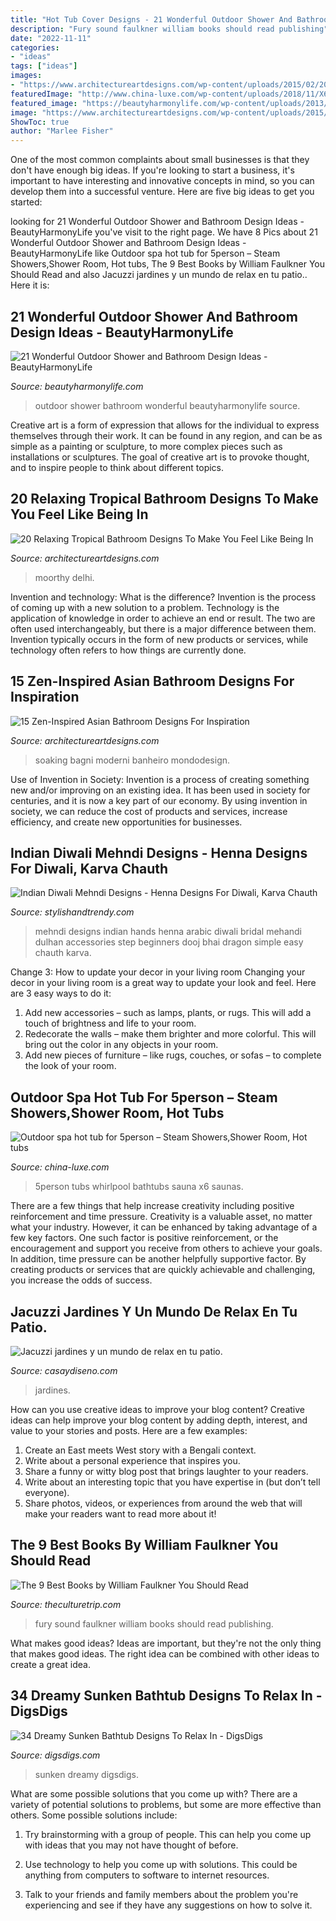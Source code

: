 ```yaml
---
title: "Hot Tub Cover Designs - 21 Wonderful Outdoor Shower And Bathroom Design Ideas"
description: "Fury sound faulkner william books should read publishing"
date: "2022-11-11"
categories:
- "ideas"
tags: ["ideas"]
images:
- "https://www.architectureartdesigns.com/wp-content/uploads/2015/02/20-Relaxing-Tropical-Bathroom-Designs-To-Make-You-Feel-Like-Being-In-Paradise-14.jpg"
featuredImage: "http://www.china-luxe.com/wp-content/uploads/2018/11/X6-5.jpg"
featured_image: "https://beautyharmonylife.com/wp-content/uploads/2013/10/onsen-wallpaper-hd-11.jpg"
image: "https://www.architectureartdesigns.com/wp-content/uploads/2015/02/20-Relaxing-Tropical-Bathroom-Designs-To-Make-You-Feel-Like-Being-In-Paradise-14.jpg"
ShowToc: true
author: "Marlee Fisher"
---
```



One of the most common complaints about small businesses is that they don't have enough big ideas. If you're looking to start a business, it's important to have interesting and innovative concepts in mind, so you can develop them into a successful venture. Here are five big ideas to get you started: 

	

		
looking for 21 Wonderful Outdoor Shower and Bathroom Design Ideas - BeautyHarmonyLife you've visit to the right page. We have 8 Pics about 21 Wonderful Outdoor Shower and Bathroom Design Ideas - BeautyHarmonyLife like Outdoor spa hot tub for 5person – Steam Showers,Shower Room, Hot tubs, The 9 Best Books by William Faulkner You Should Read and also Jacuzzi jardines y un mundo de relax en tu patio.. Here it is:
		
    
## 21 Wonderful Outdoor Shower And Bathroom Design Ideas - BeautyHarmonyLife

<img loading=lazy src="https://beautyharmonylife.com/wp-content/uploads/2013/10/onsen-wallpaper-hd-11.jpg" onerror="this.onerror=null;this.src='https://tse4.mm.bing.net/th?id=OIP.ewx1mQDaj6HpecinCOGmHwHaJ4&amp;pid=15.1';" alt="21 Wonderful Outdoor Shower and Bathroom Design Ideas - BeautyHarmonyLife">

_Source: beautyharmonylife.com_

>outdoor shower bathroom wonderful beautyharmonylife source. 

	

Creative art is a form of expression that allows for the individual to express themselves through their work. It can be found in any region, and can be as simple as a painting or sculpture, to more complex pieces such as installations or sculptures. The goal of creative art is to provoke thought, and to inspire people to think about different topics.

    
## 20 Relaxing Tropical Bathroom Designs To Make You Feel Like Being In

<img loading=lazy src="https://www.architectureartdesigns.com/wp-content/uploads/2015/02/20-Relaxing-Tropical-Bathroom-Designs-To-Make-You-Feel-Like-Being-In-Paradise-14.jpg" onerror="this.onerror=null;this.src='https://tse1.mm.bing.net/th?id=OIP._dn65eEKP1WnHoUbqGvd0gHaEQ&amp;pid=15.1';" alt="20 Relaxing Tropical Bathroom Designs To Make You Feel Like Being In">

_Source: architectureartdesigns.com_

>moorthy delhi. 

	

Invention and technology: What is the difference?
Invention is the process of coming up with a new solution to a problem. Technology is the application of knowledge in order to achieve an end or result. The two are often used interchangeably, but there is a major difference between them. Invention typically occurs in the form of new products or services, while technology often refers to how things are currently done.

    
## 15 Zen-Inspired Asian Bathroom Designs For Inspiration

<img loading=lazy src="https://www.architectureartdesigns.com/wp-content/uploads/2014/10/15-Zen-Inspired-Asian-Bathroom-Designs-For-Inspiration-14.jpg" onerror="this.onerror=null;this.src='https://tse1.mm.bing.net/th?id=OIP.8vw8HQFh-NxcMPnUzSdVQwHaE8&amp;pid=15.1';" alt="15 Zen-Inspired Asian Bathroom Designs For Inspiration">

_Source: architectureartdesigns.com_

>soaking bagni moderni banheiro mondodesign. 

	

Use of Invention in Society:
Invention is a process of creating something new and/or improving on an existing idea. It has been used in society for centuries, and it is now a key part of our economy. By using invention in society, we can reduce the cost of products and services, increase efficiency, and create new opportunities for businesses.

    
## Indian Diwali Mehndi Designs - Henna Designs For Diwali, Karva Chauth

<img loading=lazy src="http://www.stylishandtrendy.com/wp-content/uploads/2011/10/indian-mehndi-designs-1.jpg" onerror="this.onerror=null;this.src='https://tse3.mm.bing.net/th?id=OIP.DSf3nhi5PJaOF3Xlhq4XmwHaKO&amp;pid=15.1';" alt="Indian Diwali Mehndi Designs - Henna Designs For Diwali, Karva Chauth">

_Source: stylishandtrendy.com_

>mehndi designs indian hands henna arabic diwali bridal mehandi dulhan accessories step beginners dooj bhai dragon simple easy chauth karva. 

	

Change 3: How to update your decor in your living room
Changing your decor in your living room is a great way to update your look and feel. Here are 3 easy ways to do it: 
1. Add new accessories – such as lamps, plants, or rugs. This will add a touch of brightness and life to your room. 
2. Redecorate the walls – make them brighter and more colorful. This will bring out the color in any objects in your room. 
3. Add new pieces of furniture – like rugs, couches, or sofas – to complete the look of your room.

    
## Outdoor Spa Hot Tub For 5person – Steam Showers,Shower Room, Hot Tubs

<img loading=lazy src="http://www.china-luxe.com/wp-content/uploads/2018/11/X6-5.jpg" onerror="this.onerror=null;this.src='https://tse1.mm.bing.net/th?id=OIP.FY1je3QVhEf4EJUA-nidwgHaE8&amp;pid=15.1';" alt="Outdoor spa hot tub for 5person – Steam Showers,Shower Room, Hot tubs">

_Source: china-luxe.com_

>5person tubs whirlpool bathtubs sauna x6 saunas. 

	

There are a few things that help increase creativity including positive reinforcement and time pressure.
Creativity is a valuable asset, no matter what your industry. However, it can be enhanced by taking advantage of a few key factors. One such factor is positive reinforcement, or the encouragement and support you receive from others to achieve your goals. In addition, time pressure can be another helpfully supportive factor. By creating products or services that are quickly achievable and challenging, you increase the odds of success.

    
## Jacuzzi Jardines Y Un Mundo De Relax En Tu Patio.

<img loading=lazy src="https://casaydiseno.com/wp-content/uploads/2015/06/minimalista-patio-jacuzzi-rocas.jpg" onerror="this.onerror=null;this.src='https://tse3.mm.bing.net/th?id=OIP.Un807RDmlvXHlJWheOoo5QHaE7&amp;pid=15.1';" alt="Jacuzzi jardines y un mundo de relax en tu patio.">

_Source: casaydiseno.com_

>jardines. 

	

How can you use creative ideas to improve your blog content?
Creative ideas can help improve your blog content by adding depth, interest, and value to your stories and posts. Here are a few examples:
1. Create an East meets West story with a Bengali context.
2. Write about a personal experience that inspires you.
3. Share a funny or witty blog post that brings laughter to your readers.
4. Write about an interesting topic that you have expertise in (but don’t tell everyone).  
5. Share photos, videos, or experiences from around the web that will make your readers want to read more about it!

    
## The 9 Best Books By William Faulkner You Should Read

<img loading=lazy src="https://cdn.theculturetrip.com/wp-content/uploads/2015/07/sound-and-fury.jpg" onerror="this.onerror=null;this.src='https://tse2.mm.bing.net/th?id=OIP.hTlICgwfkT5hAQw3dGREWwHaLo&amp;pid=15.1';" alt="The 9 Best Books by William Faulkner You Should Read">

_Source: theculturetrip.com_

>fury sound faulkner william books should read publishing. 

	

What makes good ideas?
Ideas are important, but they're not the only thing that makes good ideas. The right idea can be combined with other ideas to create a great idea.

    
## 34 Dreamy Sunken Bathtub Designs To Relax In - DigsDigs

<img loading=lazy src="https://www.digsdigs.com/photos/dreamy-sunken-bathtubs-to-relax-in-26.jpg" onerror="this.onerror=null;this.src='https://tse3.mm.bing.net/th?id=OIP._SX68qRVhsHRMvudXcO1awHaLD&amp;pid=15.1';" alt="34 Dreamy Sunken Bathtub Designs To Relax In - DigsDigs">

_Source: digsdigs.com_

>sunken dreamy digsdigs. 

	

What are some possible solutions that you come up with?
There are a variety of potential solutions to problems, but some are more effective than others. Some possible solutions include:
1. Try brainstorming with a group of people. This can help you come up with ideas that you may not have thought of before.

2. Use technology to help you come up with solutions. This could be anything from computers to software to internet resources.

3. Talk to your friends and family members about the problem you're experiencing and see if they have any suggestions on how to solve it.

